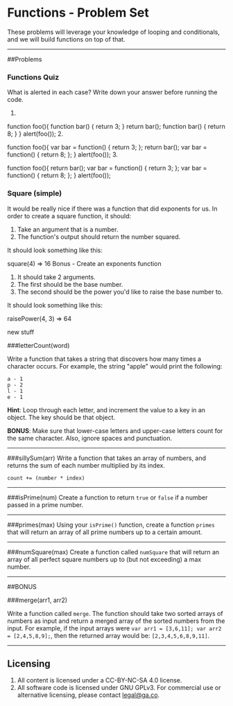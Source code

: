 # Functions - Problem Set

These problems will leverage your knowledge of looping and conditionals, and we will build functions on top of that.

---

##Problems

### Functions Quiz

What is alerted in each case? Write down your answer before running the code.

1.

function foo(){
  function bar() {
      return 3;
  }
  return bar();
  function bar() {
      return 8;
  }
}
alert(foo());
2.

function foo(){
  var bar = function() {
      return 3;
  };
  return bar();
  var bar = function() {
      return 8;
  };
}
alert(foo());
3.

function foo(){
  return bar();
  var bar = function() {
      return 3;
  };
  var bar = function() {
      return 8;
  };
}
alert(foo());


### Square (simple)

It would be really nice if there was a function that did exponents for us. In order to create a square function, it should:

1. Take an argument that is a number.
2. The function's output should return the number squared.

It should look something like this:

square(4)
=> 16
Bonus - Create an exponents function

1. It should take 2 arguments.
2. The first should be the base number.
3. The second should be the power you'd like to raise the base number to.

It should look something like this:

raisePower(4, 3)
=> 64

new stuff


###letterCount(word)

Write a function that takes a string that discovers how many times a character occurs. For example, the string "apple" would print the following:

```
a - 1
p - 2
l - 1
e - 1
```

**Hint**: Loop through each letter, and increment the value to a key in an object. The key should be that object.

**BONUS**: Make sure that lower-case letters and upper-case letters count for the same character. Also, ignore spaces and punctuation.

---

###sillySum(arr)
Write a function that takes an array of numbers, and returns the sum of each number multiplied by its index. 

`count += (number * index)`

---

###isPrime(num)
Create a function to return `true` or `false` if a number passed in a prime number.

---

###primes(max)
Using your `isPrime()` function, create a function `primes` that will return an array of all prime numbers up to a certain amount.

---

###numSquare(max)
Create a function called `numSquare` that will return an array of all perfect square numbers up to (but not exceeding) a max number.

---

##BONUS

###merge(arr1, arr2)

Write a function called ```merge```.  The function should take two sorted arrays of numbers as input and return a merged array of the sorted numbers from the input. For example, if the input arrays were `var arr1 = [3,6,11]; var arr2 = [2,4,5,8,9];`, then the returned array would be: `[2,3,4,5,6,8,9,11]`.

---

## Licensing
1. All content is licensed under a CC-BY-NC-SA 4.0 license.
2. All software code is licensed under GNU GPLv3. For commercial use or alternative licensing, please contact legal@ga.co.
